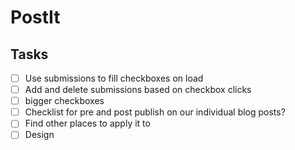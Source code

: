 # PostIt

## Tasks
- [ ] Use submissions to fill checkboxes on load
- [ ] Add and delete submissions based on checkbox clicks
- [ ] bigger checkboxes
- [ ] Checklist for pre and post publish on our individual blog posts?
- [ ] Find other places to apply it to
- [ ] Design
